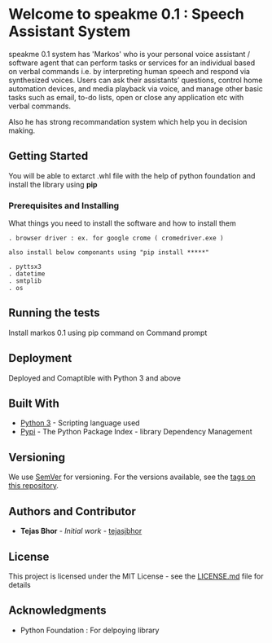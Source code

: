 # Welcome to speakme 0.1 : Speech Assistant System 

speakme 0.1 system has 'Markos' who is your personal voice assistant / software agent that can perform tasks or services for an individual based on verbal commands i.e. 
by interpreting human speech and respond via synthesized voices. 
Users can ask their assistants’ questions, control home automation devices, and media playback via voice, and manage other basic tasks such as email, 
to-do lists, open or close any application etc with verbal commands.

Also he has strong recommandation system which help you in decision making.

## Getting Started

You will be able to extarct .whl file with the help of python foundation and install the library using <b>pip</b>

### Prerequisites and Installing

What things you need to install the software and how to install them

```
. browser driver : ex. for google crome ( cromedriver.exe ) 

also install below componants using "pip install *****"

. pyttsx3
. datetime
. smtplib
. os
```

## Running the tests

Install markos 0.1 using pip command on Command prompt


## Deployment

Deployed and Comaptible with Python 3 and above

## Built With

* [Python 3](https://docs.python.org/fr/3.6/) - Scripting language used
* [Pypi](https://pypi.org/) - The Python Package Index - library Dependency Management

## Versioning

We use [SemVer](http://semver.org/) for versioning. For the versions available, see the [tags on this repository](https://github.com/your/project/tags). 

## Authors and Contributor

* **Tejas Bhor** - *Initial work* - [tejasjbhor](https://github.com/tejasjbhor)


## License

This project is licensed under the MIT License - see the [LICENSE.md](https://github.com/tejasjbhor/NLP/blob/master/LICENSE) file for details

## Acknowledgments

* Python Foundation : For delpoying library

